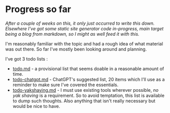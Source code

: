 # Progress so far

_After a couple of weeks on this, it only just occurred to write this down. Elsewhere I've got some static site generator code in-progress, main target being a blog from markdown, so I might as well feed it with this._

I'm reasonably familiar with the topic and had a rough idea of what material was out there. So far I've mostly been looking around and planning.

I've got 3 todo lists :

- [todo.md](todo.md) - a provisional list that seems doable in a reasonable amount of time.
- [todo-chatgpt.md](todo-chatgpt.md) - ChatGPT's suggested list, 20 items which I'll use as a reminder to make sure I've covered the essentials.
- [todo-yakshaving.md](todo-yakshaving.md) - I must use existing tools wherever possible, _no yak shaving_ is a requirement. So to avoid temptation, this list is available to dump such thoughts. Also anything that isn't really necessary but would be nice to have.
